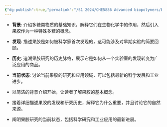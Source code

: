 ```yaml
---
{"dg-publish":true,"permalink":"/S1 2024/CHE5886 Advanced biopolymers/Executive Group Report #1 Polysaccharides (10%)/General introduction, including background, discovery, history, current status/","dgPassFrontmatter":true}
---
```



- **背景**: 介绍多糖类物质的基础知识，解释它们在生物化学中的作用，然后引入果胶作为一种特殊多糖的概念。
- **发现**: 描述果胶是如何被科学家首次发现的，这可能涉及对早期实验的简要回顾。
- **历史**: 追溯果胶研究的历史脉络，展示它是如何从一个实验室的发现转变为广泛应用的商品。
- **当前状态**: 讨论当前果胶的研究和应用领域，可以包括最新的科学发展和工业进步。


- 以简洁的背景介绍开始，让读者了解果胶的基本概念。
- 接着详细描述果胶的发现和研究历史，解释它为什么重要，并且讨论它的自然来源。
- 阐明果胶研究的当前状态，包括科学研究和工业应用的最新进展。
